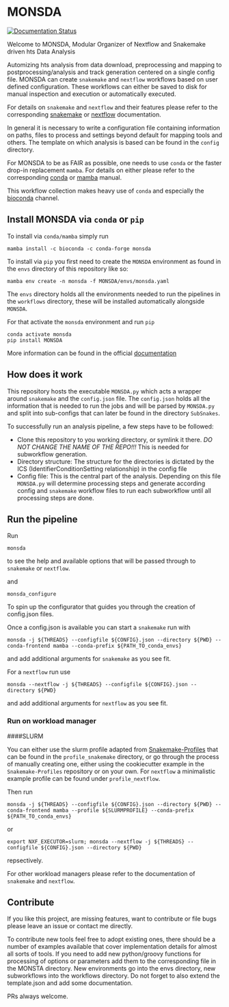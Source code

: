 # MONSDA

[![Documentation Status](https://readthedocs.org/projects/monsda/badge/?version=latest)](https://monsda.readthedocs.io/en/latest/?badge=latest)


Welcome to MONSDA, Modular Organizer of Nextflow and Snakemake driven hts Data Analysis

Automizing hts analysis from data download, preprocessing and mapping to
postprocessing/analysis and track generation centered on a single config file.
MONSDA can create ```snakemake``` and ```nextflow``` workflows based on user defined configuration.
These workflows can either be saved to disk for manual inspection and execution or automatically executed.

For details on ```snakemake``` and ```nextflow``` and their features please refer to the corresponding [snakemake](https://snakemake.readthedocs.io/en/stable/tutorial/tutorial.html)  or [nextflow](https://www.nextflow.io/docs/latest/index.html) documentation.

In general it is necessary to write a configuration file containing information on paths, files to process and settings beyond default for mapping tools and others.
The template on which analysis is based can be found in the ```config``` directory.

For MONSDA to be as FAIR as possible, one needs to use ```conda``` or the faster drop-in replacement ```mamba```. For details on either please refer to the corresponding [conda](https://docs.conda.io/en/latest/) or [mamba](https://mamba.readthedocs.io/en/latest/) manual.

This workflow collection makes heavy use of ```conda``` and especially the [bioconda](https://bioconda.github.io) channel.

## Install MONSDA via ```conda``` or ```pip```

To install via ```conda/mamba``` simply run

```
mamba install -c bioconda -c conda-forge monsda
```

To install via ```pip``` you first need to create the ```MONSDA``` environment as found in the ```envs``` directory of this repository like so:

```
mamba env create -n monsda -f MONSDA/envs/monsda.yaml
```

The ```envs``` directory holds all the environments needed to run the pipelines in the ```workflows``` directory, these will be installed automatically alongside ```MONSDA```.

For that activate the ```monsda``` environment and run ```pip```

```
conda activate monsda
pip install MONSDA
```

More information can be found in the official [documentation](https://monsda.readthedocs.io/en/latest/?badge=latest)


## How does it work

This repository hosts the executable ```MONSDA.py``` which acts a wrapper around ```snakemake``` and the ```config.json``` file.
The ```config.json``` holds all the information that is needed to run the jobs and will be parsed by ```MONSDA.py``` and split into sub-configs that can later be found in the directory ```SubSnakes```.

To successfully run an analysis pipeline, a few steps have to be followed:
  * Clone this repository to you working directory, or symlink it there. *DO NOT CHANGE THE NAME OF THE REPO!!!* This is needed for subworkflow generation.
  * Directory structure: The structure for the directories is dictated by the ICS (IdentifierConditionSetting relationship) in the config file
  * Config file: This is the central part of the analysis. Depending on this file ```MONSDA.py``` will determine processing steps and generate according config and ```snakemake``` workflow files to run each subworkflow until all processing steps are done.

## Run the pipeline

Run

```
monsda
```
to see the help and available options that will be passed through to ```snakemake``` or ```nextflow```.

and 

```
monsda_configure
```

To spin up the configurator that guides you through the creation of config.json files.

Once a config.json is available you can start a ```snakemake``` run with

```
monsda -j ${THREADS} --configfile ${CONFIG}.json --directory ${PWD} --conda-frontend mamba --conda-prefix ${PATH_TO_conda_envs}
```
and add additional arguments for ```snakemake``` as you see fit.


For a ```nextflow``` run use
```
monsda --nextflow -j ${THREADS} --configfile ${CONFIG}.json --directory ${PWD}
```
and add additional arguments for ```nextflow``` as you see fit.


### Run on workload manager

####SLURM

You can either use the slurm profile adapted from [Snakemake-Profiles](https://github.com/Snakemake-Profiles/slurm) that can be found in the ```profile_snakemake``` directory, or go through the process of manually creating one, either using the cookiecutter example in the ```Snakemake-Profiles``` repository or on your own. 
For ```nextflow``` a minimalistic example profile can be found under ```profile_nextflow```.

Then run
```
monsda -j ${THREADS} --configfile ${CONFIG}.json --directory ${PWD} --conda-frontend mamba --profile ${SLURMPROFILE} --conda-prefix ${PATH_TO_conda_envs}
```
or
```
export NXF_EXECUTOR=slurm; monsda --nextflow -j ${THREADS} --configfile ${CONFIG}.json --directory ${PWD}
```
repsectively.


For other workload managers please refer to the documentation of ```snakemake``` and ```nextflow```.


## Contribute
If you like this project, are missing features, want to contribute or
file bugs please leave an issue or contact me directly.

To contribute new tools feel free to adopt existing ones,
there should be a number of examples available that cover
implementation details for almost all sorts of tools. If you need to
add new python/groovy functions for processing of options or
parameters add them to the corresponding file in the MONSTA directory.
New environments go into the envs directory, new subworkflows into the
workflows directory. Do not forget to also extend the template.json
and add some documentation.

PRs always welcome.

